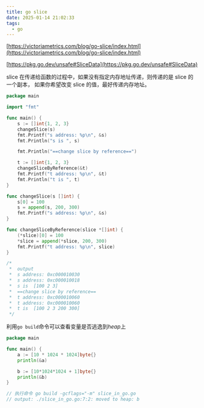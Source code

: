 ```yaml
---
title: go slice
date: 2025-01-14 21:02:33
tags:
  - go
---
```


[https://victoriametrics.com/blog/go-slice/index.html](https://victoriametrics.com/blog/go-slice/index.html)

[https://pkg.go.dev/unsafe#SliceData](https://pkg.go.dev/unsafe#SliceData)

slice 在传递给函数的过程中，如果没有指定内存地址传递，则传递的是 slice 的一个副本，
如果你希望改变 slice 的值，最好传递内存地址。

```go
package main

import "fmt"

func main() {
	s := []int{1, 2, 3}
	changeSlice(s)
	fmt.Printf("s address: %p\n", &s)
	fmt.Println("s is ", s)

	fmt.Println("==change slice by reference==")

	t := []int{1, 2, 3}
	changeSliceByReference(&t)
	fmt.Printf("t address: %p\n", &t)
	fmt.Println("t is ", t)
}

func changeSlice(s []int) {
	s[0] = 100
	s = append(s, 200, 300)
	fmt.Printf("s address: %p\n", &s)
}

func changeSliceByReference(slice *[]int) {
	(*slice)[0] = 100
	*slice = append(*slice, 200, 300)
	fmt.Printf("t address: %p\n", slice)
}

/*
 * 	output
 *	s address: 0xc000010030
 *	s address: 0xc000010018
 *	s is  [100 2 3]
 *	==change slice by reference==
 *	t address: 0xc000010060
 *	t address: 0xc000010060
 *	t is  [100 2 3 200 300]
 */

```

利用`go build`命令可以查看变量是否逃逸到*heap*上

```go
package main

func main() {
	a := [10 * 1024 * 1024]byte{}
	println(&a)

	b := [10*1024*1024 + 1]byte{}
	println(&b)
}

// 执行命令 go build -gcflags="-m" slice_in_go.go
// output: ./slice_in_go.go:7:2: moved to heap: b
```
